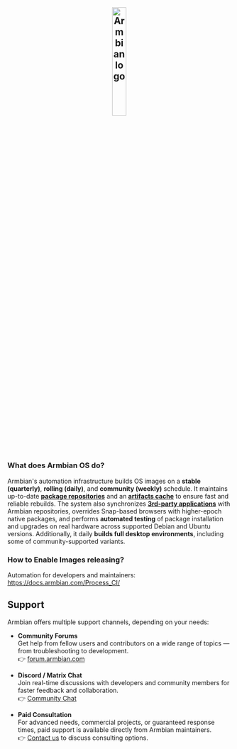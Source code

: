 <p align="center">
  <h2 align=center><a href="#">
  <img src=".github/logo.png" alt="Armbian logo" width="25%">
  </a>
<br><br>
</h2>

### What does Armbian OS do?

Armbian's automation infrastructure builds OS images on a **stable (quarterly)**, **rolling (daily)**, and **community (weekly)** schedule. It maintains up-to-date [**package repositories**](https://apt.armbian.com) and an [**artifacts cache**](https://github.com/orgs/armbian/packages) to ensure fast and reliable rebuilds. The system also synchronizes [**3rd-party applications**](external/) with Armbian repositories, overrides Snap-based browsers with higher-epoch native packages, and performs **automated testing** of package installation and upgrades on real hardware across supported Debian and Ubuntu versions. Additionally, it daily **builds full desktop environments**, including some of community-supported variants.

### How to Enable Images releasing?

Automation for developers and maintainers: <https://docs.armbian.com/Process_CI/>

<!--START_SECTION:data-section-->
<!--END_SECTION:data-section-->

## Support

Armbian offers multiple support channels, depending on your needs:

- **Community Forums**  
  Get help from fellow users and contributors on a wide range of topics — from troubleshooting to development.  
  👉 [forum.armbian.com](https://forum.armbian.com)

- **Discord / Matrix Chat**  
  Join real-time discussions with developers and community members for faster feedback and collaboration.  
  👉 [Community Chat](https://docs.armbian.com/Community_IRC/)

- **Paid Consultation**  
  For advanced needs, commercial projects, or guaranteed response times, paid support is available directly from Armbian maintainers.  
  👉 [Contact us](https://www.armbian.com/contact) to discuss consulting options.
